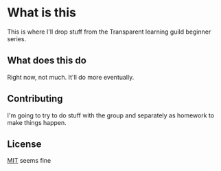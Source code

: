 # What is this

This is where I'll drop stuff from the Transparent learning guild beginner series.

## What does this do

Right now, not much. It'll do more eventually.

## Contributing

I'm going to try to do stuff with the group and separately as homework to make things happen.

## License
[MIT](https://choosealicense.com/licenses/mit/) seems fine
